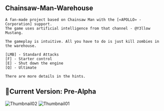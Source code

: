 ## Chainsaw-Man-Warehouse
```
A fan-made project based on Chainsaw Man with the [«APOLLO» - Corporation] support. 
The game uses artificial intelligence from that channel - @Y3llow Mustang.

The gameplay is intuitive. All you have to do is just kill zombies in the warehouse.

[LMB] - Standard Attacks
[F] - Starter control
[E] - Shut down the engine
[Q] - Ultimate

There are more details in the hints.
```

## 💾Current Version: Pre-Alpha

![Thumbnail02](https://user-images.githubusercontent.com/105137450/221402302-2af0face-3d10-49ba-a9e3-925b0d899e77.png)
![Thumbnail01](https://user-images.githubusercontent.com/105137450/221402305-1ea5b90b-524b-4627-9c48-7a2d9f588bb6.png)
